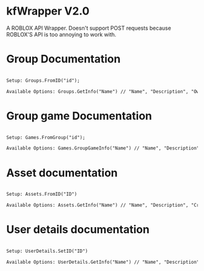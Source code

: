 ﻿# kfWrapper V2.0

A ROBLOX API Wrapper. Doesn't support POST requests because ROBLOX'S API is too annoying to work with.

# Group Documentation

```txt

Setup: Groups.FromID("id");

Available Options: Groups.GetInfo("Name") // "Name", "Description", "Owner", "Created"

```
# Group game Documentation

```txt

Setup: Games.FromGroup("id");

Available Options: Games.GroupGameInfo("Name") // "Name", "Description", "Owner", "Created", "Updated", "Visits" // prob some other check the roblox api for more

```
# Asset documentation

```txt

Setup: Assets.FromID("ID")

Available Options: Assets.GetInfo("Name") // "Name", "Description", "CreatorName", "CreatorId" // check the roblox api docs for more, there's more options there
```
# User details documentation

```txt

Setup: UserDetails.SetID("ID")

Available Options: UserDetails.GetInfo("Name") // "Name", "Description", "DisplayName", "IsBanned", "Created"
```